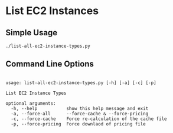 List EC2 Instances
=========

## Simple Usage

```
./list-all-ec2-instance-types.py
```

## Command Line Options

```

usage: list-all-ec2-instance-types.py [-h] [-a] [-c] [-p]

List EC2 Instance Types

optional arguments:
  -h, --help           show this help message and exit
  -a, --force-all      --force-cache & --force-pricing
  -c, --force-cache    Force re-calculation of the cache file
  -p, --force-pricing  Force downlaod of pricing file

```
